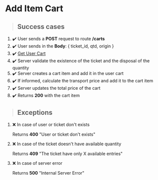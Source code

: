 # Add Item Cart

> ## Success cases

1. :heavy_check_mark: User sends a **POST** request to route **/carts**
2. :heavy_check_mark: User sends in the **Body**: { ticket_id, qtd, origin }
3. :heavy_check_mark: [Get User Cart](./get_user_cart.md)
4. :heavy_check_mark: Server validate the existence of the ticket and the disposal of the quantity
5. :heavy_check_mark: Server creates a cart item and add it in the user cart
6. :heavy_check_mark: If informed, calculate the transport price and add it to the cart item
7. :heavy_check_mark: Server updates the total price of the cart
8. :heavy_check_mark: Returns **200** with the cart item

> ## Exceptions

1. :x: In case of user or ticket don't exists

    Returns **400** "User or ticket don't exists"

2. :x: In case of the ticket doesn't have available quantity

    Returns **409** "The ticket have only X available entries"

3. :x: In case of server error

    Returns **500** "Internal Server Error"